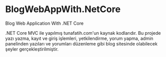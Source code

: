 # BlogWebAppWith.NetCore
Blog Web Application With .NET Core

.NET Core MVC ile yapılmış tunafatih.com'un kaynak kodlarıdır. Bu projede yazı yazma, kayıt ve giriş işlemleri, yetkilendirme, yorum yapma, admin panelinden yazıları ve yorumları düzenleme gibi blog sitesinde olabilecek şeyler gerçekleştirilmiştir.
